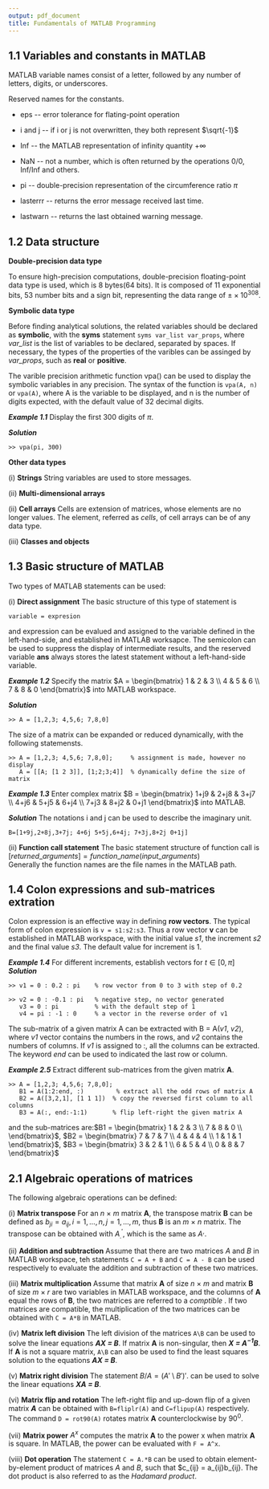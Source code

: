 ```yaml
---
output: pdf_document
title: Fundamentals of MATLAB Programming
---
```


## 1.1 Variables and constants in MATLAB
MATLAB variable names consist of a letter, followed by any number of letters, digits, or underscores.  

Reserved names for the constants.    
* eps -- error tolerance for flating-point operation  
 
* i and j -- if i or j is not overwritten, they both represent $\sqrt{-1}$

* Inf -- the MATLAB representation of infinity quantity $+\infty$

* NaN -- not a number, which is often returned by the operations 0/0, Inf/Inf and others.

* pi -- double-precision representation of the circumference ratio $\pi$

* lasterrr -- returns the error message received last time.

* lastwarn -- returns the last obtained warning message.

## 1.2 Data structure
**Double-precision data type**

To ensure high-precision computations, double-precision floating-point data type is used, which is 8 bytes(64 bits). It is composed of 11 exponential bits, 53 number bits and a sign bit, representing the data range of $\pm \times 10^{308}$.

**Symbolic data type**

Before finding analytical solutions, the related variables should be declared as **symbolic**, with the **syms** statement `syms var_list var_props`, where _var\_list_ is the list of variables to be declared, separated by spaces. If necessary, the types of the properties of the varibles can be assinged by _var\_props_, such as **real** or **positive**.

The varible precision arithmetic function vpa() can be used to display the symbolic variables in any precision. The syntax of the function is `vpa(A, n)` or `vpa(A)`, where A is the variable to be displayed, and n is the number of digits expected, with the default value of 32 decimal digits.

**_Example 1.1_** Display the first 300 digits of $\pi$.

**_Solution_**
```
>> vpa(pi, 300)
```

**Other data types**

(i) **Strings**  String variables are used to store messages.

(ii) **Multi-dimensional arrays** 

(ii) **Cell arrays** Cells are extension of matrices, whose elements are no longer values. The element, referred as _cells_, of cell arrays can be of any data type.

(iii) **Classes and objects** 

## 1.3 Basic structure of MATLAB

Two types of MATLAB statements can be used:

(i) **Direct assignment** The basic structure of this type of statement is 
```
variable = expresion
```
and expression can be evalued and assigned to the variable defined in the left-hand-side, and established in MATLAB worksapce. The semicolon can be used to suppress the display of intermediate results, and the reserved variable **ans** always stores the latest statement without a left-hand-side variable.

**_Example 1.2_** Specify the matrix $A = \begin{bmatrix}
 1 & 2 & 3 \\ 
 4 & 5 & 6 \\ 
 7 & 8 & 0
\end{bmatrix}$ into MATLAB workspace.

**_Solution_** 
```
>> A = [1,2,3; 4,5,6; 7,8,0]
```

The size of a matrix can be expanded or reduced dynamically, with the following statemensts.
```
>> A = [1,2,3; 4,5,6; 7,8,0];     % assignment is made, however no display
   A = [[A; [1 2 3]], [1;2;3;4]]  % dynamically define the size of matrix
```

**_Example 1.3_** Enter complex matrix $B = \begin{bmatrix}
 1+j9 & 2+j8 & 3+j7 \\ 
 4+j6 & 5+j5 & 6+j4 \\ 
 7+j3 & 8+j2 & 0+j1
\end{bmatrix}$ into MATLAB.

**_Solution_** The notations i and j can be used to describe the imaginary unit.
```
B=[1+9j,2+8j,3+7j; 4+6j 5+5j,6+4j; 7+3j,8+2j 0+1j]
```
(ii) **Function call statement**  The basic statement structure of function call is   
    $[returned\_arguments] = function\_name(input\_arguments)$    
Generally the function names are the file names in the MATLAB path.

## 1.4 Colon expressions and sub-matrices extration
Colon expression is an effective way in defining **row vectors**. The typical form of colon expression is `v = s1:s2:s3`. Thus a row vector **v** can be established in MATLAB workspace, with the initial value _s1_, the increment _s2_ and the final value _s3_. The default value for increment is 1.   

**_Example 1.4_** For different increments, establish vectors for $t \in \left [ 0, \pi \right ]$   
**_Solution_** 
```
>> v1 = 0 : 0.2 : pi    % row vector from 0 to 3 with step of 0.2

>> v2 = 0 : -0.1 : pi   % negative step, no vector generated
   v3 = 0 : pi          % with the default step of 1
   v4 = pi : -1 : 0     % a vector in the reverse order of v1
```
The sub-matrix of a given matrix A can be extracted with B = A(_v1_, _v2_), where _v1_ vector contains the numbers in the rows, and _v2_ contains the numbers of columns. If _v1_ is assigned to :, all the columns can be extracted. The keyword *end* can be used to indicated the last row or column.

**_Example 2.5_** Extract different sub-matrices from the given matrix **A**.
```
>> A = [1,2,3; 4,5,6; 7,8,0];
   B1 = A(1:2:end, :)	 	  % extract all the odd rows of matrix A  
   B2 = A([3,2,1], [1 1 1])  % copy the reversed first column to all columns 
   B3 = A(:, end:-1:1)       % flip left-right the given matrix A
```
and the sub-matrices are:$B1 = \begin{bmatrix}
 1 & 2 & 3 \\ 
 7 & 8 & 0 \\ 
\end{bmatrix}$, $B2 = \begin{bmatrix}
 7 & 7 & 7 \\ 
 4 & 4 & 4 \\ 
 1 & 1 & 1
\end{bmatrix}$, $B3 = \begin{bmatrix}
 3 & 2 & 1 \\ 
 6 & 5 & 4 \\ 
 0 & 8 & 7
\end{bmatrix}$

## 2.1 Algebraic operations of matrices
The following algebraic operations can be defined:

(i) **Matrix transpose** For an _n_ $\times$ _m_ matrix **A**, the transpose matrix **B** can be defined as $b_{ji} = a_{ij}, i = 1,..., n, j = 1,...,m$, thus **B** is an _m_ $\times$ _n_ matrix. The transpose can be obtained with $A_{.}^{'}$, which is the same as $A^{,}$.

(ii) **Addition and subtraction** Assume that there are two matrices *A* and *B* in MATLAB workspace, teh statements `C = A + B` and `C = A - B` can be used respectively to evaluate the addition and subtraction of these two matrices.

(iii) **Matrix multiplication** Assume that matrix **A** of size _n_ $\times$ _m_ and matrix **B** of size _m_ $\times$ _r_ are two variables in MATLAB workspace, and the columns of **A** equal the rows of **B**, the two matrices are referred to a _comptible_ . If two matrices are compatible, the multiplication of the two matrices can be obtained with `C = A*B` in MATLAB.

(iv) **Matrix left division** The left division of the matrices `A\B` can be used to solve the linear equations **_AX = B_**. If matrix **A** is non-singular, then **_X = $A^{-1}$B_**. If **A** is not a square matrix, `A\B` can also be used to find the least squares solution to the equations **_AX = B_**.

(v) **Matrix right division** The statement $B/A ={\left ( {A}'\setminus {B}' \right )}'$. can be used to solve the linear equations **_XA = B_**.

(vi) **Matrix flip and rotation** The left-right flip and up-down flip of a given matrix **_A_** can be obtained with `B=fliplr(A)` and `C=flipup(A)` respectively. The command `D = rot90(A)` rotates matrix **A** counterclockwise by $90^{0}$.

(vii) **Matrix power** $A^{x}$ computes the matrix **A** to the power x when matrix **A** is square. In MATLAB, the power can be evaluated with `F = A^x`.

(viii) **Dot operation** The statement `C = A.*B` can be used to obtain element-by-element product of matrices *A* and *B*, such that $c_{ij} = a_{ij}b_{ij}. The dot product is also referred to as the _Hadamard product_.









